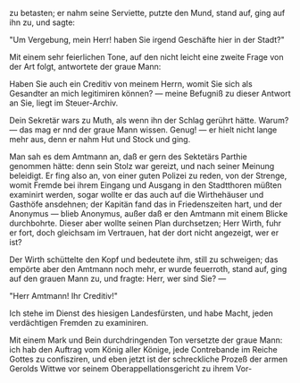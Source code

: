 <a name="41"></a>

zu betasten; er nahm seine Serviette, putzte den Mund,
stand auf, ging auf ihn zu, und sagte:

"Um Vergebung, mein Herr! haben Sie irgend Geschäfte
hier in der Stadt?"

Mit einem sehr feierlichen Tone, auf den nicht leicht eine
zweite Frage von der Art folgt, antwortete der graue Mann:

Haben Sie auch ein Creditiv von meinem Herrn, womit
Sie sich als Gesandter an mich legitimiren können? — meine
Befugniß zu dieser Antwort an Sie, liegt im Steuer-Archiv.

Dein Sekretär wars zu Muth, als wenn ihn der Schlag
gerührt hätte. Warum? — das mag er nnd der graue Mann
wissen. Genug! — er hielt nicht lange mehr aus, denn er
nahm Hut und Stock und ging.

Man sah es dem Amtmann an, daß er gern des Sektetärs 
Parthie genommen hätte: denn sein Stolz war gereizt,
und nach seiner Meinung beleidigt. Er fing also an, von
einer guten Polizei zu reden, von der Strenge, womit Fremde
bei ihrem Eingang und Ausgang in den Stadtthoren müßten 
examinirt werden, sogar wollte er das auch auf die
Wirthehäuser und Gasthöfe ansdehnen; der Kapitän fand
das in Friedenszeiten hart, und der Anonymus — blieb
Anonymus, außer daß er den Amtmann mit einem Blicke
durchbohrte. Dieser aber wollte seinen Plan durchsetzen; Herr
Wirth, fuhr er fort, doch gleichsam im Vertrauen, hat
der dort nicht angezeigt, wer er ist?

Der Wirth schüttelte den Kopf und bedeutete ihm, still
zu schweigen; das empörte aber den Amtmann noch mehr,
er wurde feuerroth, stand auf, ging auf den grauen Mann
zu, und fragte: Herr, wer sind Sie? —

"Herr Amtmann! Ihr Creditiv!"

Ich stehe im Dienst des hiesigen Landesfürsten, und habe
Macht, jeden verdächtigen Fremden zu examiniren.

Mit einem Mark und Bein durchdringenden Ton versetzte
der graue Mann: ich hab den Auftrag vom König aller
Könige, jede Contrebande im Reiche Gottes zu confisziren,
und eben jetzt ist der schreckliche Prozeß der armen Gerolds
Wittwe vor seinem Oberappellationsgericht zu ihrem Vor-

